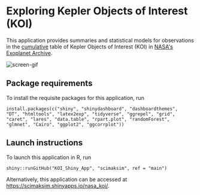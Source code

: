 # Exploring Kepler Objects of Interest (KOI)

This application provides summaries and statistical models for observations in the [cumulative](https://exoplanetarchive.ipac.caltech.edu/docs/API_kepcandidate_columns.html) table of Kepler Objects of Interest (KOI) in [NASA's Exoplanet Archive](https://exoplanetarchive.ipac.caltech.edu/index.html).

![screen-gif](https://github.com/scimaksim/NASA_KOI/blob/main/screen.gif)

## Package requirements

To install the requisite packages for this application, run

```
install.packages(c("shiny", "shinydashboard", "dashboardthemes",
"DT", "htmltools", "latex2exp", "tidyverse", "ggrepel", "grid",
"caret", "lares", "data.table", "rpart.plot", "randomForest", "glmnet", "Cairo", "ggplot2", "ggcorrplot"))
```

## Launch instructions

To launch this application in R, run 

```
shiny::runGitHub("KOI_Shiny_App", "scimaksim", ref = "main")
```

Alternatively, this application can be accessed at https://scimaksim.shinyapps.io/nasa_koi/.